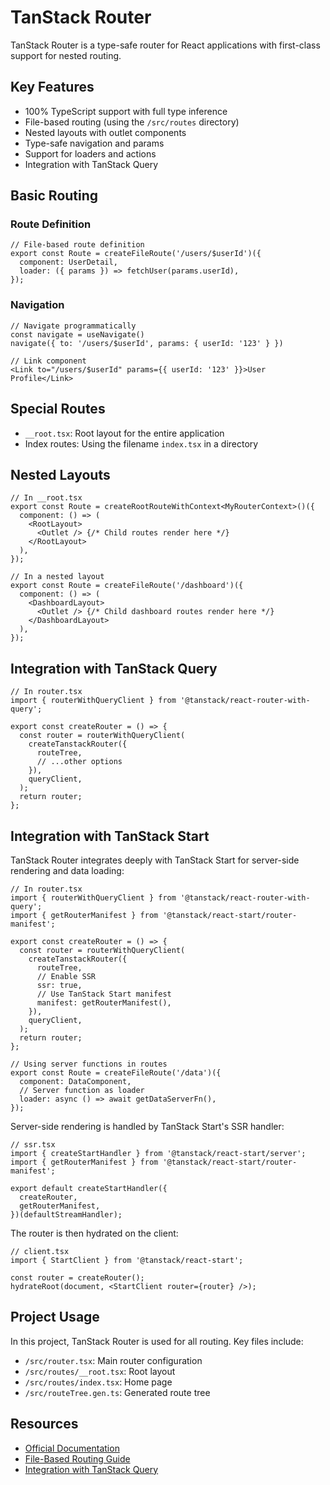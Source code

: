 # TanStack Router

TanStack Router is a type-safe router for React applications with first-class support for nested routing.

## Key Features

- 100% TypeScript support with full type inference
- File-based routing (using the `/src/routes` directory)
- Nested layouts with outlet components
- Type-safe navigation and params
- Support for loaders and actions
- Integration with TanStack Query

## Basic Routing

### Route Definition

```tsx
// File-based route definition
export const Route = createFileRoute('/users/$userId')({
  component: UserDetail,
  loader: ({ params }) => fetchUser(params.userId),
});
```

### Navigation

```tsx
// Navigate programmatically
const navigate = useNavigate()
navigate({ to: '/users/$userId', params: { userId: '123' } })

// Link component
<Link to="/users/$userId" params={{ userId: '123' }}>User Profile</Link>
```

## Special Routes

- `__root.tsx`: Root layout for the entire application
- Index routes: Using the filename `index.tsx` in a directory

## Nested Layouts

```tsx
// In __root.tsx
export const Route = createRootRouteWithContext<MyRouterContext>()({
  component: () => (
    <RootLayout>
      <Outlet /> {/* Child routes render here */}
    </RootLayout>
  ),
});

// In a nested layout
export const Route = createFileRoute('/dashboard')({
  component: () => (
    <DashboardLayout>
      <Outlet /> {/* Child dashboard routes render here */}
    </DashboardLayout>
  ),
});
```

## Integration with TanStack Query

```tsx
// In router.tsx
import { routerWithQueryClient } from '@tanstack/react-router-with-query';

export const createRouter = () => {
  const router = routerWithQueryClient(
    createTanstackRouter({
      routeTree,
      // ...other options
    }),
    queryClient,
  );
  return router;
};
```

## Integration with TanStack Start

TanStack Router integrates deeply with TanStack Start for server-side rendering and data loading:

```tsx
// In router.tsx
import { routerWithQueryClient } from '@tanstack/react-router-with-query';
import { getRouterManifest } from '@tanstack/react-start/router-manifest';

export const createRouter = () => {
  const router = routerWithQueryClient(
    createTanstackRouter({
      routeTree,
      // Enable SSR
      ssr: true,
      // Use TanStack Start manifest
      manifest: getRouterManifest(),
    }),
    queryClient,
  );
  return router;
};

// Using server functions in routes
export const Route = createFileRoute('/data')({
  component: DataComponent,
  // Server function as loader
  loader: async () => await getDataServerFn(),
});
```

Server-side rendering is handled by TanStack Start's SSR handler:

```tsx
// ssr.tsx
import { createStartHandler } from '@tanstack/react-start/server';
import { getRouterManifest } from '@tanstack/react-start/router-manifest';

export default createStartHandler({
  createRouter,
  getRouterManifest,
})(defaultStreamHandler);
```

The router is then hydrated on the client:

```tsx
// client.tsx
import { StartClient } from '@tanstack/react-start';

const router = createRouter();
hydrateRoot(document, <StartClient router={router} />);
```

## Project Usage

In this project, TanStack Router is used for all routing. Key files include:

- `/src/router.tsx`: Main router configuration
- `/src/routes/__root.tsx`: Root layout
- `/src/routes/index.tsx`: Home page
- `/src/routeTree.gen.ts`: Generated route tree

## Resources

- [Official Documentation](https://tanstack.com/router/latest/docs/framework/react/overview)
- [File-Based Routing Guide](https://tanstack.com/router/latest/docs/framework/react/guide/file-based-routing)
- [Integration with TanStack Query](https://tanstack.com/router/latest/docs/framework/react/integrations/tanstack-query)
